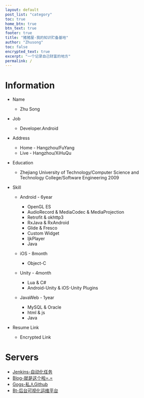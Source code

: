 ```yaml
---
layout: default
post_list: "category"
toc: true
home_btn: true
btn_text: true
footer: true
title: "猪猪屋-我的知识贮备基地"
author: "Zhusong"
toc: false
encrypted_text: true
excerpt: "一个记录自己财富的地方"
permalink: /
---
```


# Information
* Name 
	* Zhu Song
* Job
	* Developer.Android
* Address
	* Home - Hangzhou/FuYang
	* Live - Hangzhou/XiHuQu
* Education
	* Zhejiang University of Technology/Computer Science and Technology College/Software Engineering 2009
* Skill
	* Android - 6year
		* OpenGL ES
		* AudioRecord & MediaCodec & MediaProjection
		* Retrofit & okhttp3
		* RxJava & RxAndroid
		* Glide & Fresco
		* Custom Widget
		* IjkPlayer
		* Java

	* iOS - 8month
		* Object-C

	* Unity - 4month
		* Lua & C#
		* Android-Unity & iOS-Unity Plugins
		
	* JavaWeb - 1year
		* MySQL & Oracle
		* html & js
		* Java

* Resume Link
	* <p class="encrypted" id="/0KQ3rEy6SpCAfZjIUNW1AnGWxKxnR1K+MnyDcau77qIBZszd/bT7xM0YNrvcBOuUe3MI4o6z9+IyqlLANiXwSEtmVUs1HcJBDCsRteFg4UzopZlwmAUCXK30j9PUOBacwcS1CdBEgYfPoLfYrcMT3bnWGLWVK0SE=">Encrypted Link</p>
	
# Servers
* <a href="https://jenkins.lasong.com.cn">Jenkins-自动化任务</a>
* <a href="https://www.lasong.com.cn">Blog-就是这个啦=.=</a>
* <a href="https://gogs.lasong.com.cn">Gogs-私人Github</a>
* <a href="https://bt.lasong.com.cn">Bt-后台可视化运维平台</a>